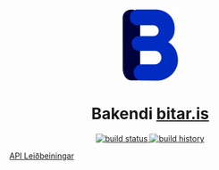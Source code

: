 <div align="center">
  <a href="https://bitar.is/" target="_blank">
    <img width="100" src="https://github.com/bitarehf/Bitar/raw/master/.github/bitar.svg?sanitize=true">
  </a>

  <h1>Bakendi <a href="https://bitar.is/" target="_blank">bitar.is</a></h1>
  
  <a href="https://github.com/bitarehf/Bitar/actions" target="_blank">
     <img src="https://github.com/bitarehf/Bitar/workflows/ASP.NET%20Core%20CI/badge.svg" alt="build status">
  </a>
  
  <a href="https://github.com/bitarehf/Bitar/actions" target="_blank">
     <img src="https://buildstats.info/github/chart/bitarehf/Bitar?branch=master&includeBuildsFromPullRequest=false" alt="build history">
  </a>
</div>

<a href="https://api.bitar.is/" target="_blank">API Leiðbeiningar</a>
